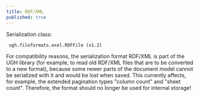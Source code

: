 ```yaml
---
title: RDF/XML
published: true
---
```


Serialization class:

```text
 ugh.fileformats.exel.RDFFile (v1.2)
```

For compatibility reasons, the serialization format RDF/XML is part of the UGH library  (for example, to read old RDF/XML files that are to be converted to a new format), because some newer parts of the document model cannot be serialized with it and would be lost when saved. This currently affects, for example, the extended pagination types "column count" and "sheet count". Therefore, the format should no longer be used for internal storage!

